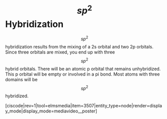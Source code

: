 # $$sp^2$$ Hybridization

$$sp^2$$ hybridization results from the mixing of a 2s orbital and two 2p orbitals.  Since three orbitals are mixed, you end up with three $$sp^2$$ hybrid orbitals. There will be an atomic p orbital that remains unhybridized.  This p orbital will be empty or involved in a pi bond. Most atoms with three domains will be $$sp^2$$ hybridized.


[ciscode|rev=1|tool=elmsmedia|item=3507|entity_type=node|render=display_mode|display_mode=mediavideo__poster]